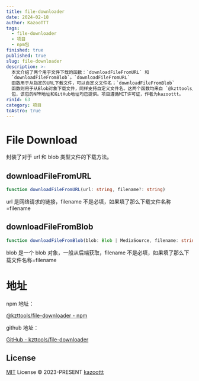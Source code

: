 ```yaml
---
title: file-downloader
date: 2024-02-18
author: KazooTTT
tags:
  - file-downloader
  - 项目
  - npm包
finished: true
published: true
slug: file-downloader
description: >-
  本文介绍了两个用于文件下载的函数：`downloadFileFromURL` 和
  `downloadFileFromBlob`。`downloadFileFromURL`
  函数用于从指定的URL下载文件，可以自定义文件名；`downloadFileFromBlob`
  函数则用于从Blob对象下载文件，同样支持自定义文件名。这两个函数均来自 `@kzttools/file-downloader`
  包，该包的NPM地址和GitHub地址均已提供。项目遵循MIT许可证，作者为kazoottt。
rinId: 63
category: 项目
toAstro: true
---
```


# File Download

封装了对于 url 和 blob 类型文件的下载方法。

## downloadFileFromURL

```ts
function downloadFileFromURL(url: string, filename?: string)
```

url 是网络请求的链接，filename 不是必填，如果填了那么下载文件名称=filename

## downloadFileFromBlob

```ts
function downloadFileFromBlob(blob: Blob | MediaSource, filename: string)
```

blob 是一个 blob 对象，一般从后端获取，filename 不是必填，如果填了那么下载文件名称=filename

# 地址

npm 地址：

[@kzttools/file-downloader - npm](https://www.npmjs.com/package/@kzttools/file-downloader)

github 地址：

[GitHub - kzttools/file-downloader](https://github.com/kzttools/file-downloader)

## License

[MIT](./LICENSE) License © 2023-PRESENT [kazoottt](https://github.com/kazoottt)
